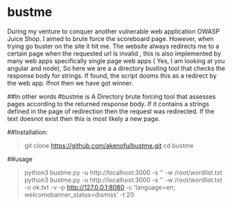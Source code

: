 # bustme
During my venture to conquer another vulnerable web application OWASP Juice Shop. I aimed to brute force the scoreboard page. However, when trying go buster on the site it hit me. The website always redirects me to a certain page when the requested url is invalid , this is also implemented by many web apps specifically single page web apps ( Yes, I am looking at you angular and node), So here we are a a directory busting tool that checks the response body for strings. If found, the script dooms this as a redirect by the web app. Ifnot then we have got winner.

##In other words
#bustme is A Directory brute forcing tool that assesses pages according to the returned response body. If it contains a strings defined in the page of redirection then the request was redirected. If the text doesnot exist then this is most likely a new page.

##Installation:
> git clone https://github.com/akenofu/bustme.git
> cd bustme

##usage
>python3 bustme.py -u http://localhost:3000 -s '<title>OWASP Juice Shop</title>' -w /root/wordlist.txt
>python3 bustme.py -u http://localhost:3000 -s '<title>OWASP Juice Shop</title>' -w /root/wordlist.txt -o ok.txt -v  -p http://127.0.0.1:8080 -c 'language=en; welcomebanner_status=dismiss' -t 20

